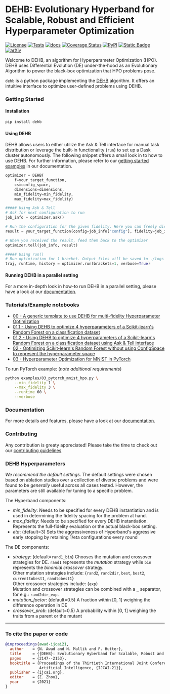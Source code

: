 # DEHB: Evolutionary Hyperband for Scalable, Robust and Efficient Hyperparameter Optimization
[![License](https://img.shields.io/badge/License-Apache_2.0-blue.svg)](https://opensource.org/licenses/Apache-2.0)
[![Tests](https://github.com/automl/DEHB/actions/workflows/pytest.yml/badge.svg)](https://github.com/automl/DEHB/actions/workflows/pytest.yml)
[![docs](https://github.com/automl/DEHB/actions/workflows/docs.yml/badge.svg)](https://automl.github.io/DEHB/)
[![Coverage Status](https://coveralls.io/repos/github/automl/DEHB/badge.svg)](https://coveralls.io/github/automl/DEHB)
[![PyPI](https://img.shields.io/pypi/v/dehb)](https://pypi.org/project/dehb/)
[![Static Badge](https://img.shields.io/badge/python-3.8%20%7C%203.9%20%7C%203.10%20%7C%203.11%20-blue)](https://pypi.org/project/dehb/)
[![arXiv](https://img.shields.io/badge/arXiv-2105.09821-b31b1b.svg)](https://arxiv.org/abs/2105.09821)

Welcome to DEHB, an algorithm for Hyperparameter Optimization (HPO). DEHB uses Differential Evolution (DE) under-the-hood as an Evolutionary Algorithm to power the black-box optimization that HPO problems pose.

`dehb` is a python package implementing the [DEHB](https://arxiv.org/abs/2105.09821) algorithm. It offers an intuitive interface to optimize user-defined problems using DEHB.

### Getting Started
#### Installation
```bash
pip install dehb
```
#### Using DEHB
DEHB allows users to either utilize the Ask & Tell interface for manual task distribution or leverage the built-in functionality (`run`) to set up a Dask cluster autonomously. The following snippet offers a small look in to how to use DEHB. For further information, please refer to our [getting started examples](https://automl.github.io/DEHB/latest/getting_started/single_worker/) in our documentation.
```python
optimizer = DEHB(
    f=your_target_function,
    cs=config_space, 
    dimensions=dimensions, 
    min_fidelity=min_fidelity, 
    max_fidelity=max_fidelity)

##### Using Ask & Tell
# Ask for next configuration to run
job_info = optimizer.ask()

# Run the configuration for the given fidelity. Here you can freely distribute the computation to any worker you'd like.
result = your_target_function(config=job_info["config"], fidelity=job_info["fidelity"])

# When you received the result, feed them back to the optimizer
optimizer.tell(job_info, result)

##### Using run()
# Run optimization for 1 bracket. Output files will be saved to ./logs
traj, runtime, history = optimizer.run(brackets=1, verbose=True)
```

#### Running DEHB in a parallel setting
For a more in-depth look in how-to run DEHB in a parallel setting, please have a look at our [documentation](https://automl.github.io/DEHB/latest/getting_started/parallel/).

### Tutorials/Example notebooks

* [00 - A generic template to use DEHB for multi-fidelity Hyperparameter Optimization](examples/00_interfacing_DEHB.ipynb)
* [01.1 - Using DEHB to optimize 4 hyperparameters of a Scikit-learn's Random Forest on a classification dataset](examples/01.1_Optimizing_RandomForest_using_DEHB.ipynb)
* [01.2 - Using DEHB to optimize 4 hyperparameters of a Scikit-learn's Random Forest on a classification dataset using Ask & Tell interface](examples/01.2_Optimizing_RandomForest_using_Ask_Tell.ipynb)
* [02 - Optimizing Scikit-learn's Random Forest without using ConfigSpace to represent the hyperparameter space](examples/02_using%20DEHB_without_ConfigSpace.ipynb)
* [03 - Hyperparameter Optimization for MNIST in PyTorch](examples/03_pytorch_mnist_hpo.py)

To run PyTorch example: (*note additional requirements*) 
```bash
python examples/03_pytorch_mnist_hpo.py \
    --min_fidelity 1 \
    --max_fidelity 3 \
    --runtime 60 \
    --verbose
```
### Documentation
For more details and features, please have a look at our [documentation](https://automl.github.io/DEHB/latest/).

### Contributing
Any contribution is greaty appreciated! Please take the time to check out our [contributing guidelines](./CONTRIBUTING.md)

### DEHB Hyperparameters

*We recommend the default settings*.
The default settings were chosen based on ablation studies over a collection of diverse problems 
and were found to be *generally* useful across all cases tested. 
However, the parameters are still available for tuning to a specific problem.

The Hyperband components:
* *min\_fidelity*: Needs to be specified for every DEHB instantiation and is used in determining 
the fidelity spacing for the problem at hand.
* *max\_fidelity*: Needs to be specified for every DEHB instantiation. Represents the full-fidelity 
evaluation or the actual black-box setting.
* *eta*: (default=3) Sets the aggressiveness of Hyperband's aggressive early stopping by retaining
1/eta configurations every round
  
The DE components:
* *strategy*: (default=`rand1_bin`) Chooses the mutation and crossover strategies for DE. `rand1` 
represents the *mutation* strategy while `bin` represents the *binomial crossover* strategy. \
  Other mutation strategies include: {`rand2`, `rand2dir`, `best`, `best2`, `currenttobest1`, `randtobest1`}\
  Other crossover strategies include: {`exp`}\
  Mutation and crossover strategies can be combined with a `_` separator, for e.g.: `rand2dir_exp`.
* *mutation_factor*: (default=0.5) A fraction within [0, 1] weighing the difference operation in DE
* *crossover_prob*: (default=0.5) A probability within [0, 1] weighing the traits from a parent or the mutant

---

### To cite the paper or code

```bibtex
@inproceedings{awad-ijcai21,
  author    = {N. Awad and N. Mallik and F. Hutter},
  title     = {{DEHB}: Evolutionary Hyberband for Scalable, Robust and Efficient Hyperparameter Optimization},
  pages     = {2147--2153},
  booktitle = {Proceedings of the Thirtieth International Joint Conference on
               Artificial Intelligence, {IJCAI-21}},
  publisher = {ijcai.org},
  editor    = {Z. Zhou},
  year      = {2021}
}
